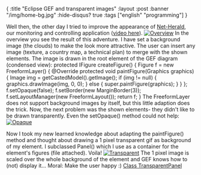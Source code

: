 {
  :title "Eclipse GEF and transparent images"
  :layout :post
  :banner "/img/home-bg.jpg"
  :hide-disqus? true
  :tags ["english" "programming"]
}

Well then, the other day I tried to improve the appearance of [Net-Herald](http://net-herald.agynamix.de), our monitoring and controlling application ([video here](http://www.agynamix.de/cms/index.php?option=content&task=view&id=13⟨=en)). [![Overview](/img/uploads/2006/07/gef_overview.jpg)](/img/uploads/2006/07/gef_overview.jpg "Overview") In the overview you see the result of this adventure. I have set a background image (the clouds) to make the look more attractive. The user can insert any image (texture, a country map, a technical plan) to merge with the shown elements. The image is drawn in the root element of the GEF diagram (condensed view): protected IFigure createFigure() { Figure f = new FreeformLayer() { @Override protected void paintFigure(Graphics graphics) { Image img = getCastedModel().getImage(); if (img != null) { graphics.drawImage(img, 0, 0); } else { super.paintFigure(graphics); } } }; f.setOpaque(false); f.setBorder(new MarginBorder(3)); f.setLayoutManager(new FreeformLayout()); return f; } The FreeformLayer does not support background images by itself, but this little adaption does the trick. Now, the next problem was the shown elements- they didn't like to be drawn transparently. Even the setOpaque() method could not help: [](/img/uploads/2006/07/gef_opaque.jpg "Opaque")
[![Opaque](/img/uploads/2006/07/gef_opaque.jpg)](/img/uploads/2006/07/gef_opaque.jpg "Opaque")

Now I took my new learned knowledge about adapting the paintFigure() method and thought about drawing a 1 pixel transparent gif as background of my element. I subclassed Panel() which I use as a container for the element's figures (file attached). Voila! [![Transparent](/img/uploads/2006/07/gef_transparent.jpg)](/img/uploads/2006/07/gef_transparent.jpg "Transparent") The 1 pixel image is scaled over the whole background of the element and GEF knows how to (not) display it... Moral: Make the user happy :) <span id="p56">[Class TransparentPanel](/img/uploads/2006/07/TransparentPanel.zip)</span>
